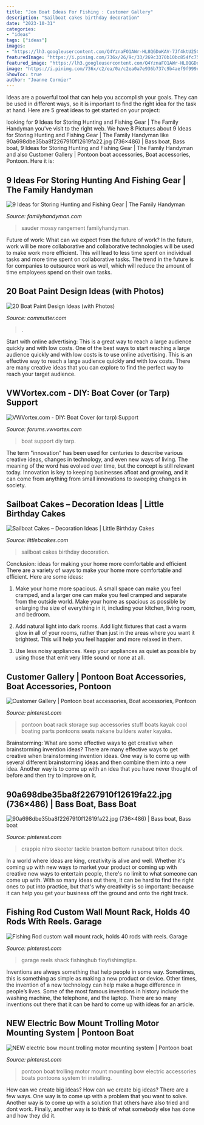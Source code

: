 ```yaml
---
title: "Jon Boat Ideas For Fishing : Customer Gallery"
description: "Sailboat cakes birthday decoration"
date: "2023-10-31"
categories:
- "ideas"
tags: ["ideas"]
images:
- "https://lh3.googleusercontent.com/Q4YznaFO1AWr-HL8QGDoKAV-7Jf4ktU25GphkisFVG1y4KhiSqKD1R8UpEs-cHNjlOM0izBGSq44SUcRjp8GtKtQuCP191yWKY6s43-trSj-KMuh7Sioz7JZ1jcs_1mtB7WqDgbP"
featuredImage: "https://i.pinimg.com/736x/26/9c/33/269c3370b10bc854fc75b71f444a1d74--bass-fishing.jpg"
featured_image: "https://lh3.googleusercontent.com/Q4YznaFO1AWr-HL8QGDoKAV-7Jf4ktU25GphkisFVG1y4KhiSqKD1R8UpEs-cHNjlOM0izBGSq44SUcRjp8GtKtQuCP191yWKY6s43-trSj-KMuh7Sioz7JZ1jcs_1mtB7WqDgbP"
image: "https://i.pinimg.com/736x/c2/ea/0a/c2ea0a7e936b737c9b4aef9f999e4afa.jpg"
ShowToc: true
author: "Joanne Cormier"
---
```



Ideas are a powerful tool that can help you accomplish your goals. They can be used in different ways, so it is important to find the right idea for the task at hand. Here are 5 great ideas to get started on your project: 

	

		
looking for 9 Ideas for Storing Hunting and Fishing Gear | The Family Handyman you've visit to the right web. We have 8 Pictures about 9 Ideas for Storing Hunting and Fishing Gear | The Family Handyman like 90a698dbe35ba8f2267910f12619fa22.jpg (736×486) | Bass boat, Bass boat, 9 Ideas for Storing Hunting and Fishing Gear | The Family Handyman and also Customer Gallery | Pontoon boat accessories, Boat accessories, Pontoon. Here it is:
		
    
## 9 Ideas For Storing Hunting And Fishing Gear | The Family Handyman

<img loading=lazy src="https://www.familyhandyman.com/wp-content/uploads/2018/05/417241-2000-00-1.jpg" onerror="this.onerror=null;this.src='https://tse1.mm.bing.net/th?id=OIP.hjPyCZuQgA1Zq7WkE_kWagHaHa&amp;pid=15.1';" alt="9 Ideas for Storing Hunting and Fishing Gear | The Family Handyman">

_Source: familyhandyman.com_

>sauder mossy rangement familyhandyman. 

	

Future of work: What can we expect from the future of work?
In the future, work will be more collaborative and collaborative technologies will be used to make work more efficient. This will lead to less time spent on individual tasks and more time spent on collaborative tasks. The trend in the future is for companies to outsource work as well, which will reduce the amount of time employees spend on their own tasks.

    
## 20 Boat Paint Design Ideas (with Photos)

<img loading=lazy src="https://lh3.googleusercontent.com/Q4YznaFO1AWr-HL8QGDoKAV-7Jf4ktU25GphkisFVG1y4KhiSqKD1R8UpEs-cHNjlOM0izBGSq44SUcRjp8GtKtQuCP191yWKY6s43-trSj-KMuh7Sioz7JZ1jcs_1mtB7WqDgbP" onerror="this.onerror=null;this.src='https://tse2.mm.bing.net/th?id=OIP.FhT-c1yWTlljoY7hKnQfnAHaNK&amp;pid=15.1';" alt="20 Boat Paint Design Ideas (with Photos)">

_Source: commutter.com_

>. 

	

Start with online advertising: This is a great way to reach a large audience quickly and with low costs.
One of the best ways to start reaching a large audience quickly and with low costs is to use online advertising. This is an effective way to reach a large audience quickly and with low costs. There are many creative ideas that you can explore to find the perfect way to reach your target audience.

    
## VWVortex.com - DIY: Boat Cover (or Tarp) Support

<img loading=lazy src="http://farm8.staticflickr.com/7059/7100413631_ec1e71f2b4_b.jpg" onerror="this.onerror=null;this.src='https://tse2.mm.bing.net/th?id=OIP.8KSIhd4BukKdk_-saJO-SQHaJ6&amp;pid=15.1';" alt="VWVortex.com - DIY: Boat Cover (or tarp) Support">

_Source: forums.vwvortex.com_

>boat support diy tarp. 

	

The term "innovation" has been used for centuries to describe various creative ideas, changes in technology, and even new ways of living. The meaning of the word has evolved over time, but the concept is still relevant today. Innovation is key to keeping businesses afloat and growing, and it can come from anything from small innovations to sweeping changes in society.

    
## Sailboat Cakes – Decoration Ideas | Little Birthday Cakes

<img loading=lazy src="http://www.littlebcakes.com/wp-content/uploads/2014/01/Sailboat-Cakes-For-Kids.jpg" onerror="this.onerror=null;this.src='https://tse1.mm.bing.net/th?id=OIP.fFTF_dP7Ya73NModhkckVAHaKU&amp;pid=15.1';" alt="Sailboat Cakes – Decoration Ideas | Little Birthday Cakes">

_Source: littlebcakes.com_

>sailboat cakes birthday decoration. 

	

Conclusion: ideas for making your home more comfortable and efficient
There are a variety of ways to make your home more comfortable and efficient. Here are some ideas: 
1. Make your home more spacious. A small space can make you feel cramped, and a larger one can make you feel cramped and separate from the outside world. Make your home as spacious as possible by enlarging the size of everything in it, including your kitchen, living room, and bedroom.

2. Add natural light into dark rooms. Add light fixtures that cast a warm glow in all of your rooms, rather than just in the areas where you want it brightest. This will help you feel happier and more relaxed in them.

3. Use less noisy appliances. Keep your appliances as quiet as possible by using those that emit very little sound or none at all.

    
## Customer Gallery | Pontoon Boat Accessories, Boat Accessories, Pontoon

<img loading=lazy src="https://i.pinimg.com/736x/d2/d5/69/d2d5697004ed1eeb1aa6a3bfee3755b0--pontoon-boat-ideas-pontoon-stuff.jpg" onerror="this.onerror=null;this.src='https://tse2.mm.bing.net/th?id=OIP.V7xIQmfvpZ3-HZGLcKEepgHaJ3&amp;pid=15.1';" alt="Customer Gallery | Pontoon boat accessories, Boat accessories, Pontoon">

_Source: pinterest.com_

>pontoon boat rack storage sup accessories stuff boats kayak cool boating parts pontoons seats nakane builders water kayaks. 

	

Brainstorming: What are some effective ways to get creative when brainstorming invention ideas?
There are many effective ways to get creative when brainstorming invention ideas. One way is to come up with several different brainstorming ideas and then combine them into a new idea. Another way is to come up with an idea that you have never thought of before and then try to improve on it.

    
## 90a698dbe35ba8f2267910f12619fa22.jpg (736×486) | Bass Boat, Bass Boat

<img loading=lazy src="https://i.pinimg.com/736x/26/9c/33/269c3370b10bc854fc75b71f444a1d74--bass-fishing.jpg" onerror="this.onerror=null;this.src='https://tse1.mm.bing.net/th?id=OIP.B5k-Ntuik2Cyi19f-t-JKAHaE4&amp;pid=15.1';" alt="90a698dbe35ba8f2267910f12619fa22.jpg (736×486) | Bass boat, Bass boat">

_Source: pinterest.com_

>crappie nitro skeeter tackle braxton bottom runabout triton deck. 

	

In a world where ideas are king, creativity is alive and well. Whether it's coming up with new ways to market your product or coming up with creative new ways to entertain people, there's no limit to what someone can come up with. With so many ideas out there, it can be hard to find the right ones to put into practice, but that's why creativity is so important: because it can help you get your business off the ground and onto the right track.

    
## Fishing Rod Custom Wall Mount Rack, Holds 40 Rods With Reels. Garage

<img loading=lazy src="https://i.pinimg.com/736x/dd/3b/c0/dd3bc011a98b2880e888f1582571467c.jpg" onerror="this.onerror=null;this.src='https://tse3.mm.bing.net/th?id=OIP.cBRT8pN_O1bZhdIOkuNoQwHaJ3&amp;pid=15.1';" alt="Fishing Rod custom wall mount rack, holds 40 rods with reels. Garage">

_Source: pinterest.com_

>garage reels shack fishinghub floyfishimgtips. 

	

Inventions are always something that help people in some way. Sometimes, this is something as simple as making a new product or device. Other times, the invention of a new technology can help make a huge difference in people’s lives. Some of the most famous inventions in history include the washing machine, the telephone, and the laptop. There are so many inventions out there that it can be hard to come up with ideas for an article.

    
## NEW Electric Bow Mount Trolling Motor Mounting System | Pontoon Boat

<img loading=lazy src="https://i.pinimg.com/736x/c2/ea/0a/c2ea0a7e936b737c9b4aef9f999e4afa.jpg" onerror="this.onerror=null;this.src='https://tse1.mm.bing.net/th?id=OIP.9fH-g56hFRAhjTWbLO56YwHaNK&amp;pid=15.1';" alt="NEW electric bow mount trolling motor mounting system | Pontoon boat">

_Source: pinterest.com_

>pontoon boat trolling motor mount mounting bow electric accessories boats pontoons system tri installing. 

	

How can we create big ideas?
How can we create big ideas? There are a few ways. One way is to come up with a problem that you want to solve. Another way is to come up with a solution that others have also tried and dont work. Finally, another way is to think of what somebody else has done and how they did it.

